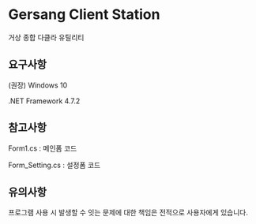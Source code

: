# Gersang Client Station
거상 종합 다클라 유틸리티

## 요구사항
(권장) Windows 10

.NET Framework 4.7.2

## 참고사항
Form1.cs : 메인폼 코드

Form_Setting.cs : 설정폼 코드

## 유의사항
프로그램 사용 시 발생할 수 잇는 문제에 대한 책임은 전적으로 사용자에게 있습니다.
